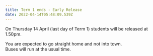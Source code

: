```yaml
---
title: Term 1 ends - Early Release
date: 2022-04-14T05:48:09.539Z
---
```

On Thursday 14 April (last day of Term 1) students will be released at 1.50pm.  

You are expected to go straight home and not into town.  
Buses will run at the usual time.